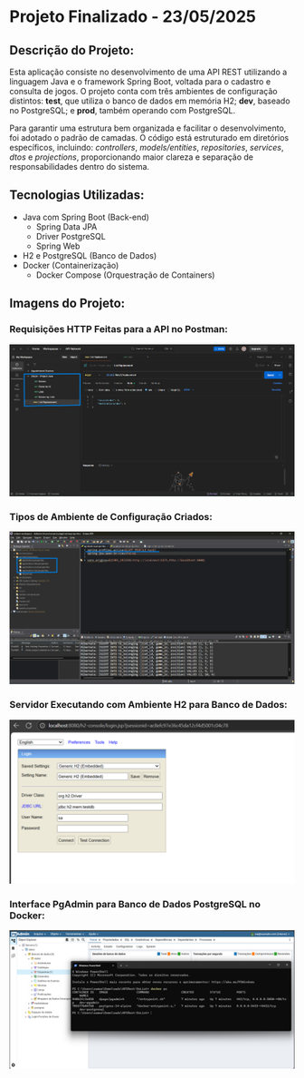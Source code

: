 # Projeto Finalizado - 23/05/2025

## Descrição do Projeto:

Esta aplicação consiste no desenvolvimento de uma API REST utilizando a linguagem Java e o framework Spring Boot, voltada para o cadastro e consulta de jogos. O projeto conta com três ambientes de configuração distintos: **test**, que utiliza o banco de dados em memória H2; **dev**, baseado no PostgreSQL; e **prod**, também operando com PostgreSQL.

Para garantir uma estrutura bem organizada e facilitar o desenvolvimento, foi adotado o padrão de camadas. O código está estruturado em diretórios específicos, incluindo: _controllers_, _models/entities_, _repositories_, _services_, _dtos_ e _projections_, proporcionando maior clareza e separação de responsabilidades dentro do sistema.

## Tecnologias Utilizadas:

- Java com Spring Boot (Back-end)
  - Spring Data JPA
  - Driver PostgreSQL
  - Spring Web
- H2 e PostgreSQL (Banco de Dados)
- Docker (Containerização)
  - Docker Compose (Orquestração de Containers)

## Imagens do Projeto:

### Requisições HTTP Feitas para a API no Postman:

![Requisições no Postman](src\main\resources\public\Requisições_no_Postman.png)

### Tipos de Ambiente de Configuração Criados:

![Ambientes de Configuração](src\main\resources\public\Tipos_de_Ambiente.png)

### Servidor Executando com Ambiente H2 para Banco de Dados:

![Banco H2 no Console](src\main\resources\public\Banco_H2_Console.png)

### Interface PgAdmin para Banco de Dados PostgreSQL no Docker:

![PgAdmin no Docker](src\main\resources\public\PgAdmin_com_Docker.png)
